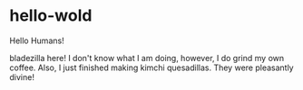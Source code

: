 # hello-wold

Hello Humans!

bladezilla here! I don't know what I am doing, however, I do grind my own coffee.
Also, I just finished making kimchi quesadillas. They were pleasantly divine!
